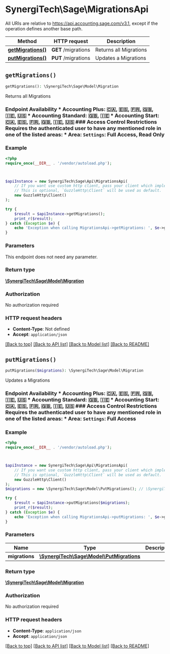 # SynergiTech\Sage\MigrationsApi

All URIs are relative to https://api.accounting.sage.com/v3.1, except if the operation defines another base path.

| Method | HTTP request | Description |
| ------------- | ------------- | ------------- |
| [**getMigrations()**](MigrationsApi.md#getMigrations) | **GET** /migrations | Returns all Migrations |
| [**putMigrations()**](MigrationsApi.md#putMigrations) | **PUT** /migrations | Updates a Migrations |


## `getMigrations()`

```php
getMigrations(): \SynergiTech\Sage\Model\Migration
```

Returns all Migrations

### Endpoint Availability  * Accounting Plus: 🇨🇦, 🇪🇸, 🇫🇷, 🇬🇧, 🇮🇪, 🇺🇸 * Accounting Standard: 🇬🇧, 🇮🇪 * Accounting Start: 🇨🇦, 🇪🇸, 🇫🇷, 🇬🇧, 🇮🇪, 🇺🇸  ### Access Control Restrictions  Requires the authenticated user to have any mentioned role in one of the listed areas: * Area: `Settings`: Full Access, Read Only

### Example

```php
<?php
require_once(__DIR__ . '/vendor/autoload.php');



$apiInstance = new SynergiTech\Sage\Api\MigrationsApi(
    // If you want use custom http client, pass your client which implements `GuzzleHttp\ClientInterface`.
    // This is optional, `GuzzleHttp\Client` will be used as default.
    new GuzzleHttp\Client()
);

try {
    $result = $apiInstance->getMigrations();
    print_r($result);
} catch (Exception $e) {
    echo 'Exception when calling MigrationsApi->getMigrations: ', $e->getMessage(), PHP_EOL;
}
```

### Parameters

This endpoint does not need any parameter.

### Return type

[**\SynergiTech\Sage\Model\Migration**](../Model/Migration.md)

### Authorization

No authorization required

### HTTP request headers

- **Content-Type**: Not defined
- **Accept**: `application/json`

[[Back to top]](#) [[Back to API list]](../../README.md#endpoints)
[[Back to Model list]](../../README.md#models)
[[Back to README]](../../README.md)

## `putMigrations()`

```php
putMigrations($migrations): \SynergiTech\Sage\Model\Migration
```

Updates a Migrations

### Endpoint Availability  * Accounting Plus: 🇨🇦, 🇪🇸, 🇫🇷, 🇬🇧, 🇮🇪, 🇺🇸 * Accounting Standard: 🇬🇧, 🇮🇪 * Accounting Start: 🇨🇦, 🇪🇸, 🇫🇷, 🇬🇧, 🇮🇪, 🇺🇸  ### Access Control Restrictions  Requires the authenticated user to have any mentioned role in one of the listed areas: * Area: `Settings`: Full Access

### Example

```php
<?php
require_once(__DIR__ . '/vendor/autoload.php');



$apiInstance = new SynergiTech\Sage\Api\MigrationsApi(
    // If you want use custom http client, pass your client which implements `GuzzleHttp\ClientInterface`.
    // This is optional, `GuzzleHttp\Client` will be used as default.
    new GuzzleHttp\Client()
);
$migrations = new \SynergiTech\Sage\Model\PutMigrations(); // \SynergiTech\Sage\Model\PutMigrations

try {
    $result = $apiInstance->putMigrations($migrations);
    print_r($result);
} catch (Exception $e) {
    echo 'Exception when calling MigrationsApi->putMigrations: ', $e->getMessage(), PHP_EOL;
}
```

### Parameters

| Name | Type | Description  | Notes |
| ------------- | ------------- | ------------- | ------------- |
| **migrations** | [**\SynergiTech\Sage\Model\PutMigrations**](../Model/PutMigrations.md)|  | |

### Return type

[**\SynergiTech\Sage\Model\Migration**](../Model/Migration.md)

### Authorization

No authorization required

### HTTP request headers

- **Content-Type**: `application/json`
- **Accept**: `application/json`

[[Back to top]](#) [[Back to API list]](../../README.md#endpoints)
[[Back to Model list]](../../README.md#models)
[[Back to README]](../../README.md)
